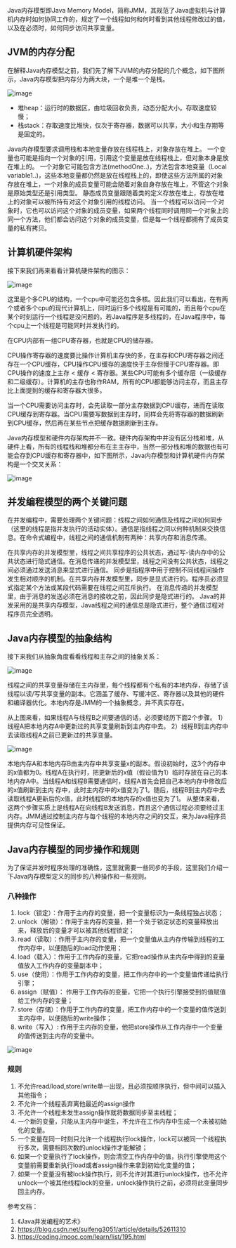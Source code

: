 Java内存模型即Java Memory Model，简称JMM，其规范了Java虚拟机与计算机内存时如何协同工作的，规定了一个线程如何和何时看到其他线程修改过的值，以及在必须时，如何同步访问共享变量。

## JVM的内存分配
在解释Java内存模型之前，我们先了解下JVM的内存分配的几个概念，如下图所示，Java内存模型把内存分为两大块，一个是堆一个是栈。

![image](http://upload-images.jianshu.io/upload_images/1537405-1f3a50a821705364.png?imageMogr2/auto-orient/strip%7CimageView2/2/w/1240)

- 堆heap：运行时的数据区，由垃圾回收负责，动态分配大小。存取速度较慢；
- 栈stack：存取速度比堆快，仅次于寄存器，数据可以共享，大小和生存期等是固定的。

Java内存模型要求调用栈和本地变量存放在线程栈上，对象存放在堆上。
一个变量也可能是指向一个对象的引用，引用这个变量是放在线程栈上，但对象本身是放在堆上的。
一个对象它可能包含方法(methodOne..)，方法包含本地变量（Local variable1..)，这些本地变量都仍然是放在线程栈上的，即使这些方法所属的对象存放在堆上，一个对象的成员变量可能会随着对象自身存放在堆上，不管这个对象是原始类型还是引用类型。
静态成员变量跟随着类的定义存放在堆上，存放在堆上的对象可以被所持有对这个对象引用的线程访问。
当一个线程可以访问一个对象时，它也可以访问这个对象的成员变量，如果两个线程同时调用同一个对象上的同一个方法，他们都会访问这个对象的成员变量，但是每一个线程都拥有了成员变量的私有拷贝。

## 计算机硬件架构
接下来我们再来看看计算机硬件架构的图示：

![image](http://upload-images.jianshu.io/upload_images/1537405-ffb9eb85055a3609.png?imageMogr2/auto-orient/strip%7CimageView2/2/w/1240)

这里是个多CPU的结构，一个cpu中可能还包含多核。因此我们可以看出，在有两个或者多个cpu的现代计算机上，同时运行多个线程是有可能的，而且每个cpu在某个时刻运行一个线程是没问题的。若Java程序是多线程的，在Java程序中，每个cpu上一个线程是可能同时并发执行的。

在CPU内部有一组CPU寄存器，也就是CPU的储存器。

CPU操作寄存器的速度要比操作计算机主存快的多，在主存和CPU寄存器之间还存在一个CPU缓存，CPU操作CPU缓存的速度快于主存但慢于CPU寄存器。即CPU操作的速度上主存 < 缓存 < 寄存器。某些CPU可能有多个缓存层（一级缓存和二级缓存）。计算机的主存也称作RAM，所有的CPU都能够访问主存，而且主存比上面提到的缓存和寄存器大很多。

当一个CPU需要访问主存时，会先读取一部分主存数据到CPU缓存，进而在读取CPU缓存到寄存器。当CPU需要写数据到主存时，同样会先将寄存器的数据刷新到CPU缓存，然后再在某些节点把缓存数据刷新到主存。

Java内存模型和硬件内存架构并不一致。硬件内存架构中并没有区分栈和堆，从硬件上看，所有的线程栈和堆都分布在主主存中，当然一部分栈和堆的数据也有可能会存到CPU缓存和寄存器中，如下图所示，Java内存模型和计算机硬件内存架构是一个交叉关系：

![image](http://upload-images.jianshu.io/upload_images/1537405-2e8e77d4698fe75e.png?imageMogr2/auto-orient/strip%7CimageView2/2/w/1240)



## 并发编程模型的两个关键问题

在并发编程中，需要处理两个关键问题：线程之间如何通信及线程之间如何同步（这里的线程是指并发执行的活动实体）。通信是指线程之间以何种机制来交换信息。在命令式编程中，线程之间的通信机制有两种：共享内存和消息传递。

在共享内存的并发模型里，线程之间共享程序的公共状态，通过写-读内存中的公共状态进行隐式通信。在消息传递的并发模型里，线程之间没有公共状态，线程之间必须通过发送消息来显式进行通信。
同步是指程序中用于控制不同线程间操作发生相对顺序的机制。在共享内存并发模型里，同步是显式进行的。程序员必须显式指定某个方法或某段代码需要在线程之间互斥执行。
在消息传递的并发模型里，由于消息的发送必须在消息的接收之前，因此同步是隐式进行的。
Java的并发采用的是共享内存模型，Java线程之间的通信总是隐式进行，整个通信过程对程序员完全透明。

## Java内存模型的抽象结构
接下来我们从抽象角度看看线程和主存之间的抽象关系：

![image](http://upload-images.jianshu.io/upload_images/1537405-2d0bf8b27762b70d.png?imageMogr2/auto-orient/strip%7CimageView2/2/w/1240)

线程之间的共享变量存储在主内存里，每个线程都有个私有的本地内存，存储了该线程以读/写共享变量的副本。它涵盖了缓存、写缓冲区、寄存器以及其他的硬件和编译器优化。本地内存是JMM的一个抽象概念，并不真实存在。

从上图来看，如果线程A与线程B之间要通信的话，必须要经历下面2个步骤。
1）线程A把本地内存A中更新过的共享变量刷新到主内存中去。
2）线程B到主内存中去读取线程A之前已更新过的共享变量。

![image](http://upload-images.jianshu.io/upload_images/1537405-c986694adf0258d8.png?imageMogr2/auto-orient/strip%7CimageView2/2/w/1240)

本地内存A和本地内存B由主内存中共享变量x的副本。假设初始时，这3个内存中的x值都为0。线程A在执行时，把更新后的x值（假设值为1）临时存放在自己的本地内存A中。当线程A和线程B需要通信时，线程A首先会把自己本地内存中修改后的x值刷新到主内
存中，此时主内存中的x值变为了1。随后，线程B到主内存中去读取线程A更新后的x值，此时线程B的本地内存的x值也变为了1。
从整体来看，这两个步骤实质上是线程A在向线程B发送消息，而且这个通信过程必须要经过主内存。JMM通过控制主内存与每个线程的本地内存之间的交互，来为Java程序员提供内存可见性保证。

## Java内存模型的同步操作和规则
为了保证并发时程序处理的准确性，这里就需要一些同步的手段，这里我们介绍一下Java内存模型定义的同步的八种操作和一些规则。

### 八种操作

1. lock（锁定）：作用于主内存的变量，把一个变量标识为一条线程独占状态；
2. unlock（解锁）：作用于主内存的变量，把一个处于锁定状态的变量释放出来，释放后的变量才可以被其他线程锁定；
3. read（读取）：作用于主内存的变量，把一个变量值从主内存传输到线程的工作内存中，以便随后的load动作使用；
4. load（载入）：作用于工作内存的变量，它把read操作从主内存中得到的变量值放入工作内存的变量副本中；
5. use（使用）：作用于工作内存的变量，把工作内存中的一个变量值传递给执行引擎；
6. assign（赋值）： 作用于工作内存的变量，它把一个执行引擎接受到的值赋值给工作内存的变量；
7. store（存储）：作用于工作内存的变量，把工作内存中的一个变量的值传送到主内存中，以便随后的write操作；
8. write（写入）: 作用于主内存的变量，他把store操作从工作内存中一个变量的值传送到主内存的变量中。

![image](http://upload-images.jianshu.io/upload_images/1537405-4c755927482f6b64.png?imageMogr2/auto-orient/strip%7CimageView2/2/w/1240)

### 规则

1. 不允许read/load,store/write单一出现，且必须按顺序执行，但中间可以插入其他指令；
2. 不允许一个线程丢弃离他最近的assign操作
3. 不允许一个线程未发生assign操作就将数据同步至主线程；
4. 一个新的变量，只能从主内存中诞生，不允许在工作内存中生成一个未被初始化的变量。
5. 一个变量在同一时刻只允许一个线程执行lock操作，lock可以被同一个线程执行多次，需要相同次数的unlock操作才能解锁；
6. 如果一个变量执行了lock操作，则会清空工作内存中的值，执行引擎使用这个变量前需要重新执行load或者assign操作来拿到初始化变量的值；
7. 如果一个变量没有被lock操作执行，则不允许对其进行unlock操作，也不允许unlock一个被其他线程lock的变量，unlock操作执行之前，必须将此变量同步回主内存。


参考文档：
1. 《Java并发编程的艺术》
2. https://blog.csdn.net/suifeng3051/article/details/52611310
3. https://coding.imooc.com/learn/list/195.html
